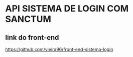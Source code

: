 # API SISTEMA DE LOGIN COM SANCTUM

## link do front-end

https://github.com/vieira96/front-end-sistema-login

